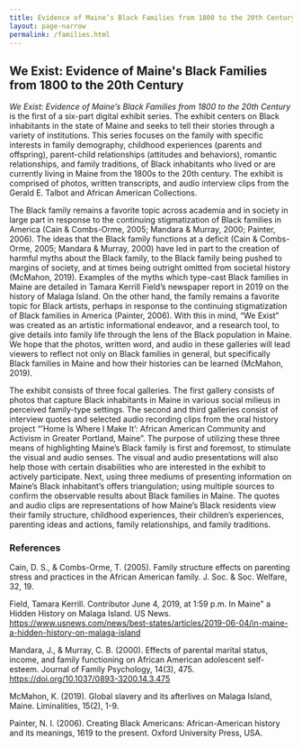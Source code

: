 ```yaml
---
title: Evidence of Maine’s Black Families from 1800 to the 20th Century
layout: page-narrow
permalink: /families.html
---
```


## We Exist: Evidence of Maine's Black Families from 1800 to the 20th Century

*We Exist: Evidence of Maine’s Black Families from 1800 to the 20th Century* is the first of a six-part digital exhibit series. The exhibit centers on Black inhabitants in the state of Maine and seeks to tell their stories through a variety of institutions. This series focuses on the family with specific interests in family demography, childhood experiences (parents and offspring), parent-child relationships (attitudes and behaviors), romantic relationships, and family traditions, of Black inhabitants who lived or are currently living in Maine from the 1800s to the 20th century. The exhibit is comprised of photos, written transcripts, and audio interview clips from the Gerald E. Talbot and African American Collections.

The Black family remains a favorite topic across academia and in society in large part in response to the continuing stigmatization of Black families in America (Cain & Combs-Orme, 2005; Mandara & Murray, 2000; Painter, 2006). The ideas that the Black family functions at a deficit (Cain & Combs-Orme, 2005; Mandara & Murray, 2000) have led in part to the creation of harmful myths about the Black family, to the Black family being pushed to margins of society, and at times being outright omitted from societal history (McMahon, 2019). Examples of the myths which type-cast Black families in Maine are detailed in Tamara Kerrill Field’s newspaper report in 2019 on the history of Malaga Island. On the other hand, the family remains a favorite topic for Black artists, perhaps in response to the continuing stigmatization of Black families in America (Painter, 2006). With this in mind, “We Exist” was created as an artistic informational endeavor, and a research tool, to give details into family life through the lens of the Black population in Maine. We hope that the photos, written word, and audio in these galleries will lead viewers to reflect not only on Black families in general, but specifically Black families in Maine and how their histories can be learned (McMahon, 2019).

The exhibit consists of three focal galleries. The first gallery consists of photos that capture Black inhabitants in Maine in various social milieus in perceived family-type settings. The second and third galleries consist of interview quotes and selected audio recording clips from the oral history project “’Home Is Where I Make It’: African American Community and Activism in Greater Portland, Maine”. The purpose of utilizing these three means of highlighting Maine’s Black family is first and foremost, to stimulate the visual and audio senses. The visual and audio presentations will also help those with certain disabilities who are interested in the exhibit to actively participate. Next, using three mediums of presenting information on Maine’s Black inhabitant’s offers triangulation; using multiple sources to confirm the observable results about Black families in Maine. The quotes and audio clips are representations of how Maine’s Black residents view their family structure, childhood experiences, their children’s experiences, parenting ideas and actions, family relationships, and family traditions.

### References

Cain, D. S., & Combs-Orme, T. (2005). Family structure effects on parenting stress and practices in the African American family. J. Soc. & Soc. Welfare, 32, 19.

Field, Tamara Kerrill. Contributor June 4, 2019, at 1:59 p.m. In Maine" a Hidden History on Malaga Island. US News. https://www.usnews.com/news/best-states/articles/2019-06-04/in-maine-a-hidden-history-on-malaga-island

Mandara, J., & Murray, C. B. (2000). Effects of parental marital status, income, and family functioning on African American adolescent self-esteem. Journal of Family Psychology, 14(3), 475. https://doi.org/10.1037/0893-3200.14.3.475

McMahon, K. (2019). Global slavery and its afterlives on Malaga Island, Maine. Liminalities, 15(2), 1-9.

Painter, N. I. (2006). Creating Black Americans: African-American history and its meanings, 1619 to the present. Oxford University Press, USA.